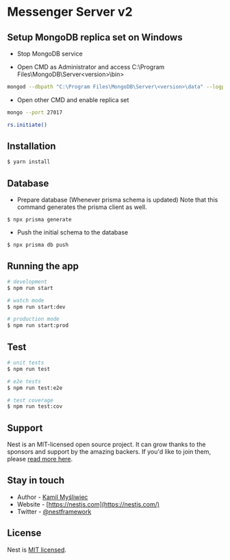 # Messenger Server v2

## Setup MongoDB replica set on Windows

- Stop MongoDB service

- Open CMD as Administrator and access C:\Program Files\MongoDB\Server\<version>\bin>

```bash
mongod --dbpath "C:\Program Files\MongoDB\Server\<version>\data" --logpath "C:\Program Files\MongoDB\Server\<version>\log\mongod.log" --port 27017 --storageEngine=wiredTiger --journal --replSet myset
```

- Open other CMD and enable replica set

```bash
mongo --port 27017
```

```bash
rs.initiate()
```

## Installation

```bash
$ yarn install
```

## Database

- Prepare database (Whenever prisma schema is updated)
  Note that this command generates the prisma client as well.

```shell
$ npx prisma generate
```

- Push the initial schema to the database

```shell
$ npx prisma db push
```

## Running the app

```bash
# development
$ npm run start

# watch mode
$ npm run start:dev

# production mode
$ npm run start:prod
```

## Test

```bash
# unit tests
$ npm run test

# e2e tests
$ npm run test:e2e

# test coverage
$ npm run test:cov
```

## Support

Nest is an MIT-licensed open source project. It can grow thanks to the sponsors and support by the amazing backers. If you'd like to join them, please [read more here](https://docs.nestjs.com/support).

## Stay in touch

- Author - [Kamil Myśliwiec](https://kamilmysliwiec.com)
- Website - [https://nestjs.com](https://nestjs.com/)
- Twitter - [@nestframework](https://twitter.com/nestframework)

## License

Nest is [MIT licensed](LICENSE).
